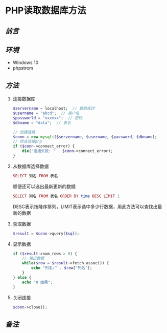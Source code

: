 # PHP读取数据库方法

## *前言*

## *环境*

- Windows 10
- phpstrom

## *方法*

1. 连接数据库
    ```php
    $servername = localhost;  // 数据库IP
    $username = "abcd";  // 用户名
    $passworld = "xxxxxx";  // 密码
    $dbname = "data";  // 表名

    // 创建连接
    $conn = new mysqli($servername, $username, $password, $dbname);
    // 检查连接php
    if ($conn->connect_error) {
        die("连接失败: " . $conn->connect_error);
    }
    ```

2. 从数据库选择数据
    ```php
    SELECT 列名 FROM 表名
    ```
    顺便还可以选出最新更新的数据
    ```php
    SELECT 列名 FROM 表名 ORDER BY time DESC LIMIT 1
    ```
    DESC表示按降序排列，LIMIT表示选中多少行数据，用此方法可以查找出最新的数据
3. 获取数据
    ```php
    $result = $conn->query($sql);
    ```
4. 显示数据
    ```php
    if ($result->num_rows > 0) {
        // 输出数据
        while($row = $result->fetch_assoc()) {
            echo "列名:" . $row["列名"];
        }
    } else {
        echo "0 结果";
    }
    ```
5. 关闭连接
    ```php
    $conn->close();
    ```

## *备注*